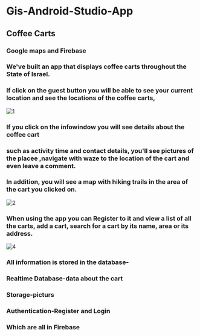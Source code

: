 # Gis-Android-Studio-App
## Coffee Carts
### Google maps and Firebase

### We've built an app that displays coffee carts throughout the State of Israel.

### If click on the guest button you will be able to see your current location and see the locations of the coffee carts,

![1](https://user-images.githubusercontent.com/88483910/166127172-2876476e-a4de-4b82-b124-884894531c0a.jpg)

### If you click on the infowindow you will see details about the coffee cart 
### such as activity time and contact details, you'll see pictures of the placee ,navigate with waze to the location of the cart and even leave a comment.
### In addition, you will see a map with hiking trails in the area of the cart you clicked on.

![2](https://user-images.githubusercontent.com/88483910/166127242-76c1de4b-1a44-4ff9-8bf7-f2545569748e.jpg)

### When using the app you can Register to it and view a list of all the carts, add a cart, search for a cart by its name, area or its address.

![4](https://user-images.githubusercontent.com/88483910/166127300-5a78f11c-6ee4-4e47-a552-24b2abeabee6.png)

### All information is stored in the database-
### Realtime Database-data about the cart
### Storage-picturs
### Authentication-Register and Login
### Which are all in Firebase
